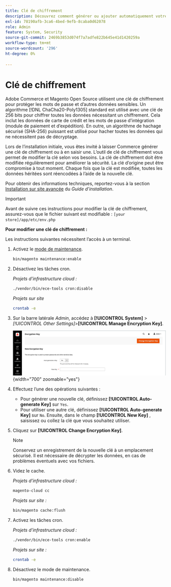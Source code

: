 ```yaml
---
title: Clé de chiffrement
description: Découvrez comment générer ou ajouter automatiquement votre propre clé de chiffrement, qui doit être modifiée régulièrement pour améliorer la sécurité.
exl-id: 78190afb-3ca6-4bed-9efb-8caba0d62078
role: Admin
feature: System, Security
source-git-commit: 2469b3853d074f7a7adfe822b645e41d1420259a
workflow-type: tm+mt
source-wordcount: '296'
ht-degree: 0%

---
```


# Clé de chiffrement

Adobe Commerce et Magento Open Source utilisent une clé de chiffrement pour protéger les mots de passe et d’autres données sensibles. Un algorithme [!DNL ChaCha20-Poly1305] standard est utilisé avec une clé de 256 bits pour chiffrer toutes les données nécessitant un chiffrement. Cela inclut les données de carte de crédit et les mots de passe d’intégration (module de paiement et d’expédition). En outre, un algorithme de hachage sécurisé (SHA-256) puissant est utilisé pour hacher toutes les données qui ne nécessitent pas de décryptage.

Lors de l’installation initiale, vous êtes invité à laisser Commerce générer une clé de chiffrement ou à en saisir une. L’outil de clé de chiffrement vous permet de modifier la clé selon vos besoins. La clé de chiffrement doit être modifiée régulièrement pour améliorer la sécurité. La clé d’origine peut être compromise à tout moment. Chaque fois que la clé est modifiée, toutes les données héritées sont réencodées à l’aide de la nouvelle clé.

Pour obtenir des informations techniques, reportez-vous à la section [Installation sur site avancée](https://experienceleague.adobe.com/docs/commerce-operations/installation-guide/advanced.html) du _Guide d’installation_.

>[!IMPORTANT]
>
>Avant de suivre ces instructions pour modifier la clé de chiffrement, assurez-vous que le fichier suivant est modifiable : `[your store]/app/etc/env.php`

**Pour modifier une clé de chiffrement :**

Les instructions suivantes nécessitent l’accès à un terminal.

1. Activez le [mode de maintenance](https://experienceleague.adobe.com/en/docs/commerce-operations/configuration-guide/setup/application-modes#maintenance-mode).

   ```bash
   bin/magento maintenance:enable
   ```

1. Désactivez les tâches cron.

   _Projets d’infrastructure cloud :_

   ```bash
   ./vendor/bin/ece-tools cron:disable
   ```

   _Projets sur site_

   ```bash
   crontab -e
   ```

1. Sur la barre latérale _Admin_, accédez à **[!UICONTROL System]** > _[!UICONTROL Other Settings]_>**[!UICONTROL Manage Encryption Key]**.

   ![Clé de chiffrement système](./assets/encryption-key.png){width="700" zoomable="yes"}

1. Effectuez l’une des opérations suivantes :

   - Pour générer une nouvelle clé, définissez **[!UICONTROL Auto-generate Key]** sur `Yes`.
   - Pour utiliser une autre clé, définissez **[!UICONTROL Auto-generate Key]** sur `No`. Ensuite, dans le champ **[!UICONTROL New Key]** , saisissez ou collez la clé que vous souhaitez utiliser.

1. Cliquez sur **[!UICONTROL Change Encryption Key]**.

   >[!NOTE]
   >
   >Conservez un enregistrement de la nouvelle clé à un emplacement sécurisé. Il est nécessaire de décrypter les données, en cas de problèmes éventuels avec vos fichiers.

1. Videz le cache.

   _Projets d’infrastructure cloud :_

   ```bash
   magento-cloud cc
   ```

   _Projets sur site :_

   ```bash
   bin/magento cache:flush
   ```

1. Activez les tâches cron.

   _Projets d’infrastructure cloud :_

   ```bash
   ./vendor/bin/ece-tools cron:enable
   ```

   _Projets sur site :_

   ```bash
   crontab -e
   ```

1. Désactivez le mode de maintenance.

   ```bash
   bin/magento maintenance:disable
   ```
